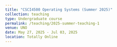 ```yaml
---
title: "CSCI4500 Operating Systems (Summer 2025)"
collection: teaching
type: Undergraduate course
permalink: /teaching/2025-summer-teaching-1
venue: UNO
date: May 27, 2025 - Jul 03, 2025
location: Totally Online
---
```

